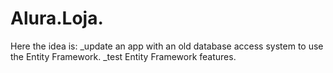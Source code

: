 # Alura.Loja. 

Here the idea is:
_update an app with an old database access system to use the Entity Framework.
_test Entity Framework features. 

